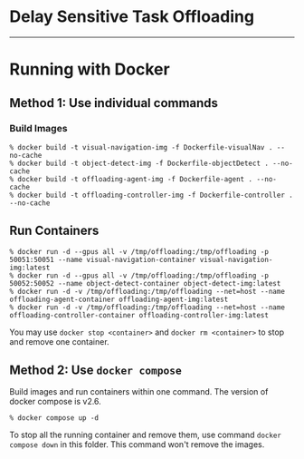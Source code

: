 # Delay Sensitive Task Offloading
---
# Running with Docker
## Method 1: Use individual commands
### Build Images
```
% docker build -t visual-navigation-img -f Dockerfile-visualNav . --no-cache
% docker build -t object-detect-img -f Dockerfile-objectDetect . --no-cache
% docker build -t offloading-agent-img -f Dockerfile-agent . --no-cache
% docker build -t offloading-controller-img -f Dockerfile-controller . --no-cache
```

## Run Containers
```
% docker run -d --gpus all -v /tmp/offloading:/tmp/offloading -p 50051:50051 --name visual-navigation-container visual-navigation-img:latest
% docker run -d --gpus all -v /tmp/offloading:/tmp/offloading -p 50052:50052 --name object-detect-container object-detect-img:latest
% docker run -d -v /tmp/offloading:/tmp/offloading --net=host --name offloading-agent-container offloading-agent-img:latest
% docker run -d -v /tmp/offloading:/tmp/offloading --net=host --name offloading-controller-container offloading-controller-img:latest
```

You may use `docker stop <container>` and `docker rm <container>` to stop and remove one container.

## Method 2: Use `docker compose`
Build images and run containers within one command. The version of docker compose is v2.6.
```
% docker compose up -d
```
To stop all the running container and remove them, use command `docker compose down` in this folder. This command won't remove the images.
